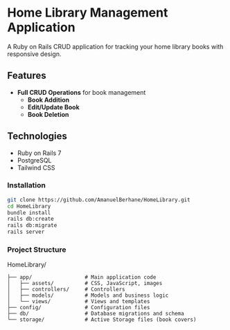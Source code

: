 # Home Library Management Application

A Ruby on Rails CRUD application for tracking your home library books with responsive design.

## Features

- **Full CRUD Operations** for book management
    - **Book Addition**
    - **Edit/Update Book**
    - **Book Deletion**

## Technologies

- Ruby on Rails 7
- PostgreSQL
- Tailwind CSS


### Installation
```bash
git clone https://github.com/AmanuelBerhane/HomeLibrary.git
cd HomeLibrary
bundle install
rails db:create
rails db:migrate
rails server
```

### Project Structure

HomeLibrary/

    ├── app/                 # Main application code 
    │   ├── assets/          # CSS, JavaScript, images
    │   ├── controllers/     # Controllers
    │   ├── models/          # Models and business logic
    │   └── views/           # Views and templates
    ├── config/              # Configuration files
    ├── db/                  # Database migrations and schema
    └── storage/             # Active Storage files (book covers)

